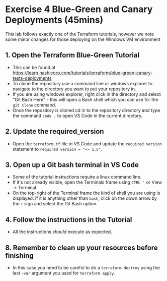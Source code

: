 # Exercise 4 Blue-Green and Canary Deployments (45mins)
This lab follows exactly one of the Terraform tutorials, however we note some minor changes for those deploying on the Windows VM environment

## 1. Open the Terraform Blue-Green Tutorial 
* This can be found at https://learn.hashicorp.com/tutorials/terraform/blue-green-canary-tests-deployments
* To clone the repository use a command line or windows explorer to navigate to the directory you want to put your repository in.
* If you are using windows explorer, right click in the directory and select "Git Bash Here" - this will open a Bash shell which you can use for the `git clone` command.
* Once the repository is cloned cd in to the repository directory and type the command `code .` to open VS Code in the current directory.
## 2. Update the required_version
* Open the `terraform.tf` file in VS Code and update the `required version` statement to `required version = "~> 1.5"`.
## 3. Open up a Git bash terminal in VS Code 
* Some of the tutorial instructions require a linux command line. 
* If it's not already visible, open the Terminals frame using `CTRL '` or View -> Terminal.
* On the top-right of the Terminal frame the kind of shell you are using is displayed. If it is anything other than `bash`, click on the down arrow by the `+` sign and select the Git Bash option. 
## 4. Follow the instructions in the Tutorial
* All the instructions *should* execute as expected.
## 8. Remember to clean up your resources before finishing
* In this case you need to be careful to do a `terraform destroy` using the last `-var` argument you used for `terraform apply`.
